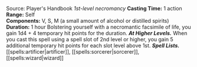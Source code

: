 Source: Player's Handbook
*1st-level necromancy*
**Casting Time:** 1 action  
**Range:** Self  
**Components:** V, S, M (a small amount of alcohol or distilled spirits)  
**Duration:** 1 hour
Bolstering yourself with a necromantic facsimile of life, you gain 1d4 + 4 temporary hit points for the duration.
***At Higher Levels.*** When you cast this spell using a spell slot of 2nd level or higher, you gain 5 additional temporary hit points for each slot level above 1st.
***Spell Lists.*** [[spells:artificer|artificer]], [[spells:sorcerer|sorcerer]], [[spells:wizard|wizard]]